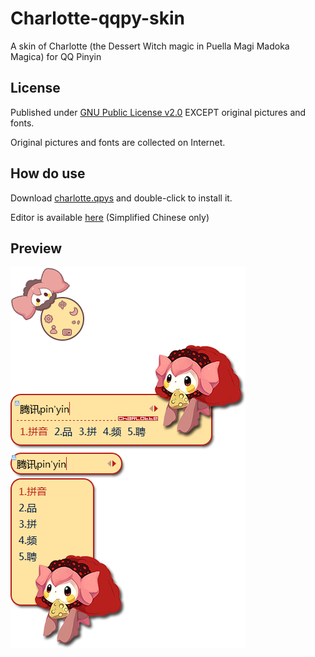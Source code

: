 Charlotte-qqpy-skin
===================
A skin of Charlotte (the Dessert Witch magic in Puella Magi Madoka Magica) for QQ Pinyin

## License
Published under [GNU Public License v2.0](LICENSE) EXCEPT original pictures and fonts.

Original pictures and fonts are collected on Internet.

## How do use
Download [charlotte.qpys](https://github.com/zhyupe/Charlotte-qqpy-skin/raw/master/charlotte.qpys) and double-click to install it.

Editor is available [here](http://dl_dir.qq.com/invc/qqpinyin/Tools/SkinEditor.exe) (Simplified Chinese only)

## Preview
![Charlotte](https://github.com/zhyupe/Charlotte-qqpy-skin/raw/master/example.png)
